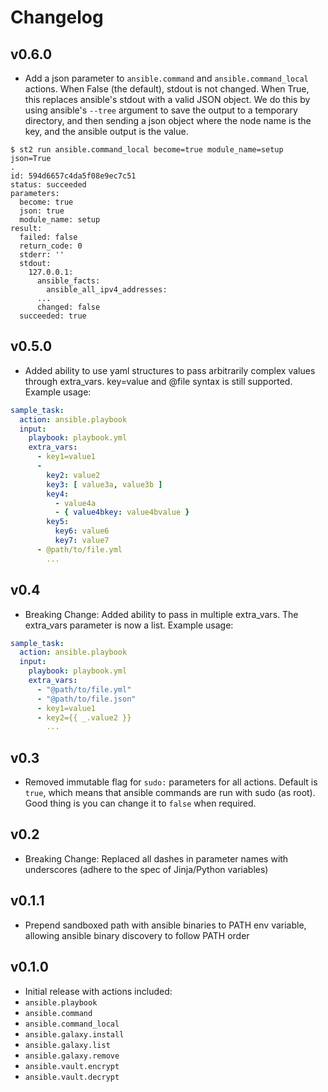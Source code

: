 # Changelog

## v0.6.0

* Add a json parameter to `ansible.command` and `ansible.command_local` actions. When False (the default), stdout is not changed. When True, this replaces ansible's stdout with a valid JSON object. We do this by using ansible's `--tree` argument to save the output to a temporary directory, and then sending a json object where the node name is the key, and the ansible output is the value.

```
$ st2 run ansible.command_local become=true module_name=setup json=True
.
id: 594d6657c4da5f08e9ec7c51
status: succeeded
parameters:
  become: true
  json: true
  module_name: setup
result:
  failed: false
  return_code: 0
  stderr: ''
  stdout:
    127.0.0.1:
      ansible_facts:
        ansible_all_ipv4_addresses:
      ...
      changed: false
  succeeded: true

```


## v0.5.0

* Added ability to use yaml structures to pass arbitrarily complex values through extra_vars. key=value and @file syntax is still supported. Example usage:
```yaml
sample_task:
  action: ansible.playbook
  input:
    playbook: playbook.yml
    extra_vars:
      - key1=value1
      -
        key2: value2
        key3: [ value3a, value3b ]
        key4:
          - value4a
          - { value4bkey: value4bvalue }
        key5:
          key6: value6
          key7: value7
      - @path/to/file.yml
        ...
```

## v0.4

* Breaking Change: Added ability to pass in multiple extra_vars. The extra_vars parameter is now a list. Example usage:
```yaml
sample_task:
  action: ansible.playbook
  input:
    playbook: playbook.yml
    extra_vars: 
      - "@path/to/file.yml"
      - "@path/to/file.json"
      - key1=value1
      - key2={{ _.value2 }}
        ...
```

## v0.3

* Removed immutable flag for `sudo:` parameters for all actions. Default is `true`, which means that ansible commands are run with sudo (as root). Good thing is you can change it to `false` when required.

## v0.2

* Breaking Change: Replaced all dashes in parameter names with underscores (adhere to the spec of Jinja/Python variables)

## v0.1.1

* Prepend sandboxed path with ansible binaries to PATH env variable, allowing ansible binary discovery to follow PATH order

## v0.1.0

* Initial release with actions included:
 * `ansible.playbook`
 * `ansible.command`
 * `ansible.command_local`
 * `ansible.galaxy.install`
 * `ansible.galaxy.list`
 * `ansible.galaxy.remove`
 * `ansible.vault.encrypt`
 * `ansible.vault.decrypt`
